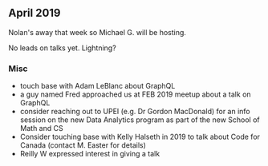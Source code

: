 
## April 2019

Nolan's away that week so Michael G. will be hosting. 

No leads on talks yet. Lightning?

### Misc

* touch base with Adam LeBlanc about GraphQL
* a guy named Fred approached us at FEB 2019 meetup about a talk on GraphQL
* consider reaching out to UPEI (e.g. Dr Gordon MacDonald) for an info session on the new Data Analytics program as part of the new School of Math and CS
* Consider touching base with Kelly Halseth in 2019 to talk about Code for Canada (contact M. Easter for details)
* Reilly W expressed interest in giving a talk
